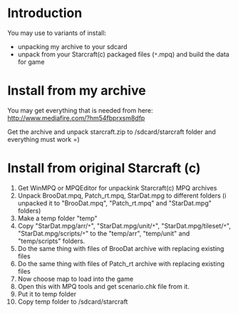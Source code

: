 # Introduction #

You may use to variants of install:
  * unpacking my archive to your sdcard
  * unpack from your Starcraft(c) packaged files (`*`.mpq) and build the data for game

# Install from my archive #

You may get everything that is needed from here: http://www.mediafire.com/?hm54fbprxsm8dfp

Get the archive and unpack starcraft.zip to /sdcard/starcraft folder and everything must work =)

# Install from original Starcraft (c) #

  1. Get WinMPQ or MPQEditor for unpackink Starcraft(c) MPQ archives
  1. Unpack BrooDat.mpq, Patch\_rt.mpq, StarDat.mpg to different folders (i unpacked it to "BrooDat.mpq", "Patch\_rt.mpq" and "StarDat.mpg" folders)
  1. Make a temp folder "temp"
  1. Copy "StarDat.mpg/arr/`*`", "StarDat.mpg/unit/`*`", "StarDat.mpg/tileset/`*`", "StarDat.mpg/scripts/`*`" to the "temp/arr", "temp/unit" and "temp/scripts" folders.
  1. Do the same thing with files of BrooDat archive with replacing existing files
  1. Do the same thing with files of Patch\_rt archive with replacing existing files
  1. Now choose map to load into the game
  1. Open this with MPQ tools and get scenario.chk file from it.
  1. Put it to temp folder
  1. Copy temp folder to /sdcard/starcraft